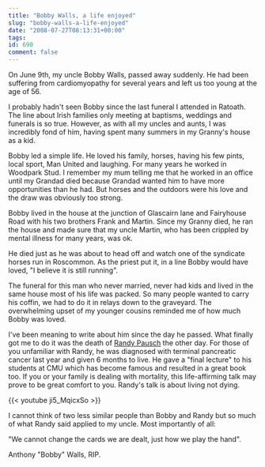 ```yaml
---
title: "Bobby Walls, a life enjoyed"
slug: "bobby-walls-a-life-enjoyed"
date: "2008-07-27T08:13:31+00:00"
tags:
id: 690
comment: false
---
```


On June 9th, my uncle Bobby Walls, passed away suddenly. He had been suffering from cardiomyopathy for several years and left us too young at the age of 56.

I probably hadn't seen Bobby since the last funeral I attended in Ratoath. The line about Irish families only meeting at baptisms, weddings and funerals is so true. However, as with all my uncles and aunts, I was incredibly fond of him, having spent many summers in my Granny's house as a kid.

Bobby led a simple life. He loved his family, horses, having his few pints, local sport, Man United and laughing. For many years he worked in Woodpark Stud. I remember my mum telling me that he worked in an office until my Grandad died because Grandad wanted him to have more opportunities than he had. But horses and the outdoors were his love and the draw was obviously too strong.

Bobby lived in the house at the junction of Glascairn lane and Fairyhouse Road with his two brothers Frank and Martin. Since my Granny died, he ran the house and made sure that my uncle Martin, who has been crippled by mental illness for many years, was ok.

He died just as he was about to head off and watch one of the syndicate horses run in Roscommon. As the priest put it, in a line Bobby would have loved, "I believe it is still running".

The funeral for this man who never married, never had kids and lived in the same house most of his life was packed. So many people wanted to carry his coffin, we had to do it in relays down to the graveyard. The overwhelming upset of my younger cousins reminded me of how much Bobby was loved.

I've been meaning to write about him since the day he passed. What finally got me to do it was the death of [Randy Pausch](http://download.srv.cs.cmu.edu/~pausch/) the other day. For those of you unfamiliar with Randy, he was diagnosed with terminal pancreatic cancer last year and given 6 months to live. He gave a "final lecture" to his students at CMU which has become famous and resulted in a great book too. If you or your family is dealing with mortality, this life-affirming talk may prove to be great comfort to you. Randy's talk is about living not dying.

{{< youtube ji5_MqicxSo >}}

I cannot think of two less similar people than Bobby and Randy but so much of what Randy said applied to my uncle. Most importantly of all:

"We cannot change the cards we are dealt, just how we play the hand".

Anthony "Bobby" Walls, RIP.
